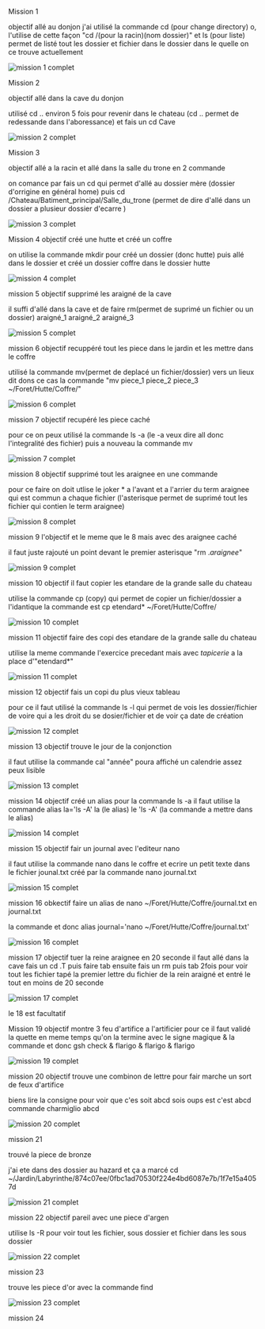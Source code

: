 Mission 1

objectif allé au donjon
j'ai utilisé la commande cd (pour change directory) o, l'utilise de cette façon "cd /(pour la racin)(nom dossier)"
et ls (pour liste) permet de listé tout les dossier et fichier dans le dossier dans le quelle on ce trouve actuellement

![mission 1 complet](https://github.com/poketoto45/eval_linux/blob/main/image/mission1.png)


Mission 2 

objectif allé dans la cave du donjon

utilisé cd .. environ 5 fois pour revenir dans le chateau (cd .. permet de redessande dans l'aboressance) et fais un cd Cave

![mission 2 complet](https://github.com/poketoto45/eval_linux/blob/main/image/mission2.png)


Mission 3

objectif allé a la racin et allé dans la salle du trone en 2 commande

on comance par fais un cd qui permet d'allé au dossier mère (dossier d'orrigine en général home) puis cd /Chateau/Batiment_principal/Salle_du_trone (permet de dire d'allé dans un dossier a plusieur dossier d'ecarre )

![mission 3 complet](https://github.com/poketoto45/eval_linux/blob/main/image/mission3.png)

Mission 4
objectif créé une hutte et créé un coffre 

on utilise la commande mkdir pour créé un dossier (donc hutte) puis allé dans le dossier et créé un dossier coffre dans le dossier hutte

![mission 4 complet](https://github.com/poketoto45/eval_linux/blob/main/image/mission4.png)

mission 5
objectif supprimé les araigné de la cave

il suffi d'allé dans la cave et de faire rm(permet de suprimé un fichier ou un dossier) araigné_1 araigné_2 araigné_3

![mission 5 complet](https://github.com/poketoto45/eval_linux/blob/main/image/mission5.png)

mission 6
objectif recuppéré tout les piece dans le jardin et les mettre dans le coffre

utilisé la commande mv(permet de deplacé un fichier/dossier) vers un lieux dit dons ce cas la commande "mv piece_1 piece_2 piece_3 ~/Foret/Hutte/Coffre/"

![mission 6 complet](https://github.com/poketoto45/eval_linux/blob/main/image/mission6.png)

mission 7
objectif recupéré les piece caché

pour ce on peux utilisé la commande ls -a (le -a veux dire all donc l'integralité des fichier)
puis a nouveau la commande mv

![mission 7 complet](https://github.com/poketoto45/eval_linux/blob/main/image/mission7.png)

mission 8
objectif supprimé tout les araignee en une commande

pour ce faire on doit utlise le joker * a l'avant et a l'arrier du term araignee qui est commun a chaque fichier (l'asterisque permet de suprimé tout les fichier qui contien le term araignee)

![mission 8 complet](https://github.com/poketoto45/eval_linux/blob/main/image/mission8.png)

mission 9
l'objectif et le meme que le 8 mais avec des araignee caché

il faut juste rajouté un point devant le premier asterisque "rm .*araignee*"

![mission 9 complet](https://github.com/poketoto45/eval_linux/blob/main/image/mission9.png)

mission 10
objectif il faut copier les etandare de la grande salle du chateau

utilise la commande cp (copy) qui permet de copier un fichier/dossier a l'idantique la commande est 
cp etendard* ~/Foret/Hutte/Coffre/

![mission 10 complet](https://github.com/poketoto45/eval_linux/blob/main/image/mission10.png)

mission 11
objectif faire des copi des etandare de la grande salle du chateau

utilise la meme commande l'exercice precedant mais avec *tapicerie* a la place d'"etendard*"

![mission 11 complet](https://github.com/poketoto45/eval_linux/blob/main/image/mission11.png)

mission 12
objectif fais un copi du plus vieux tableau

pour ce il faut utilisé la commande ls -l qui permet de vois les dossier/fichier de voire qui a les droit du se dosier/fichier et de voir ça date de création

![mission 12 complet](https://github.com/poketoto45/eval_linux/blob/main/image/mission12.png)

mission 13
objectif trouve le jour de la conjonction

il faut utilise la commande cal "année" poura affiché un calendrie assez peux lisible

![mission 13 complet](https://github.com/poketoto45/eval_linux/blob/main/image/mission13.png)

mission 14
objectif créé un alias pour la commande ls -a
il faut utilise la commande alias la='ls -A'
la (le alias) le 'ls -A' (la commande a mettre dans le alias)

![mission 14 complet](https://github.com/poketoto45/eval_linux/blob/main/image/mission14.png)

mission 15
objectif fair un journal avec l'editeur nano

il faut utilise la commande nano dans le coffre et ecrire un petit texte dans le fichier jounal.txt créé par la commande
nano journal.txt

![mission 15 complet](https://github.com/poketoto45/eval_linux/blob/main/image/mission15.png)

mission 16
obkectif faire un alias de nano ~/Foret/Hutte/Coffre/journal.txt en journal.txt

la commande et donc alias journal='nano ~/Foret/Hutte/Coffre/journal.txt'

![mission 16 complet](https://github.com/poketoto45/eval_linux/blob/main/image/mission16.png)

mission 17
objectif tuer la reine araignee en 20 seconde
il faut allé dans la cave
fais un cd .T puis faire tab ensuite fais un rm puis tab 2fois pour voir tout les fichier
tapé la premier lettre du fichier de la rein araigné et entré
le tout en moins de 20 seconde

![mission 17 complet](https://github.com/poketoto45/eval_linux/blob/main/image/mission17.png)

le 18 est facultatif

Mission 19
objectif montre 3 feu d'artifice a l'artificier
pour ce il faut validé la quette en meme temps qu'on la termine avec le signe magique &
la commande et donc gsh check & flarigo & flarigo & flarigo

![mission 19 complet](https://github.com/poketoto45/eval_linux/blob/main/image/mission19.png)

mission 20
objectif trouve une combinon de lettre pour fair marche un sort de feux d'artifice

biens lire la consigne pour voir que c'es soit abcd sois oups
est c'est abcd
commande charmiglio abcd

![mission 20 complet](https://github.com/poketoto45/eval_linux/blob/main/image/mission20.png)

mission 21

trouvé la piece de bronze

j'ai ete dans des dossier au hazard et ça a marcé
cd ~/Jardin/Labyrinthe/874c07ee/0fbc1ad70530f224e4bd6087e7b/1f7e15a4057d

![mission 21 complet](https://github.com/poketoto45/eval_linux/blob/main/image/mission21.png)

mission 22
objectif pareil avec une piece d'argen

utilise ls -R pour voir tout les fichier, sous dossier et fichier dans les sous dossier

![mission 22 complet](https://github.com/poketoto45/eval_linux/blob/main/image/mission22.png)

mission 23

trouve les piece d'or avec la commande find

![mission 23 complet](https://github.com/poketoto45/eval_linux/blob/main/image/mission23.png)

mission 24

